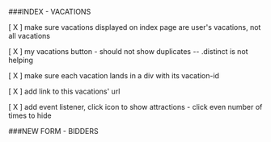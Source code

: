 

###INDEX - VACATIONS



[ X ] make sure vacations displayed on index page are user's vacations, not all vacations

[ X ] my vacations button - should not show duplicates -- .distinct is not helping

[ X ] make sure each vacation lands in a div with its vacation-id

[ X ] add link to this vacations' url

[ X ] add  event listener, click icon to show attractions - click even number of times to hide





###NEW FORM - BIDDERS
